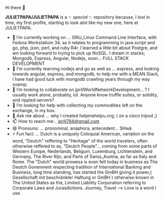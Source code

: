  Hi there 👋


**JULIETPAPA/JULIETPAPA** is a ✨ _special_ ✨ repository because, I lost in time, my first profile, starting to look alot like my new one, here at JULIETPAPA.



- 🔭 I’m currently working on ... GNU_Linux Command Line Interface, with Fedora Workstatioin 34, as it relates to programming in java script and go, php, json, perl, and ruby R4r. I learned a little bit about Postgre, and am looking forward to trying to pick up NoSQL. I dream in stacks; Mongodb, Express, Angular, Nodejs, soon... FULL STACK DEVELOPMENT
- 🌱 I’m currently learning nodejs and go as well as ... express, and looking towards angular, express, and mongodb, to help me with a MEAN Stack, I have had good luck with mongodb crawling years through my way xxamp;
- 👯 I’m looking to collaborate on jprillWorldNetworkDevelopment... ? I usually work alone, probably, lol.  Anyone know truffle suites, or solidity, and rippled servers?
- 🤔 I’m looking for help with collecting my commodities left on the exchange, in my box.
- 💬 Ask me about ... why I created helpmehelpu.org; ( on a cisco tripod ;)
- 📫 How to reach me:.. jprill784@gmail.com
- 😄 Pronouns: ... pronominal, anaphora, antecedent... SHwä
- ⚡ Fun fact: ... Dutch is a uniquely Coloquial American, variation on the word, "Deutch" reffering to "Heritage" of the world travelers, often otherwise reffered to as, "Deutch People"... coming from some parts of Western Europe, Nederlands, Beligum, Luxemburg, Lichtenstein, and Germany, The River Rijn, and Parts of Swiss_Austria, as far as Italy and Rome.  The "Dutch" world prowess is even felt today in business as The Deutch Govenment respecting tradition of International Banking and Business, long time standing, has started the GmBH giving it power,( Gesellschaft mit beschränkter Haftung or GmBH ) otherwise known in The United States as the, Limited Liability Corporation referring to Corporate Laws and Jurasdictions.
Journey, Travel --> Love is a word I use.
